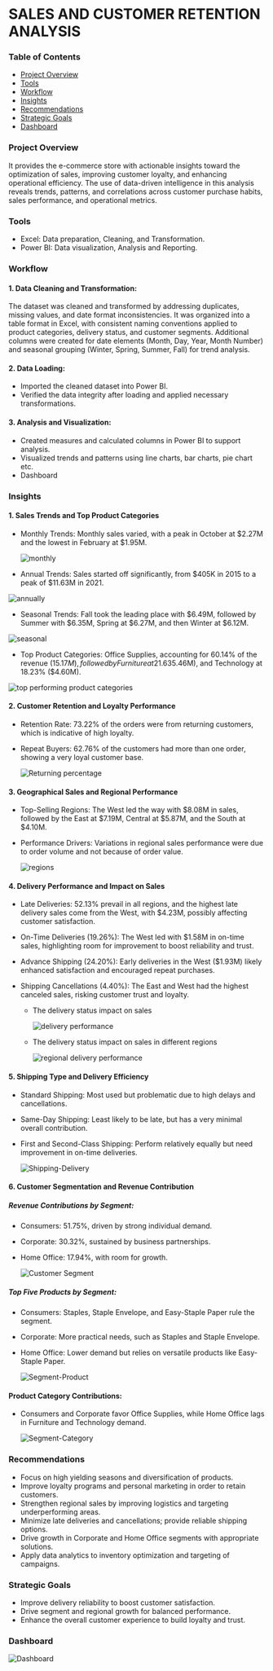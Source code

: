 # SALES AND CUSTOMER RETENTION ANALYSIS

### Table of Contents
- [Project Overview](#Project-Overview)
- [Tools](#Tools)
- [Workflow](#Workflow)
- [Insights](#Insights)
- [Recommendations](#Recommendations)
- [Strategic Goals](#Strategic-Goals)
- [Dashboard](#Dashboard)


### Project Overview
It provides the e-commerce store with actionable insights toward the optimization of sales, improving customer loyalty, and enhancing operational efficiency. The use of data-driven intelligence in this analysis reveals trends, patterns, and correlations across customer purchase habits, sales performance, and operational metrics.

### Tools
- Excel: Data preparation, Cleaning, and Transformation.
- Power BI: Data visualization, Analysis and Reporting.

### Workflow
#### 1. Data Cleaning and Transformation:
The dataset was cleaned and transformed by addressing duplicates, missing values, and date format inconsistencies. It was organized into a table format in Excel, with consistent naming conventions applied to product categories, delivery status, and customer segments. Additional columns were created for date elements (Month, Day, Year, Month Number) and seasonal grouping (Winter, Spring, Summer, Fall) for trend analysis.
    
#### 2.	Data Loading:
- Imported the cleaned dataset into Power BI.
- Verified the data integrity after loading and applied necessary transformations.
  
#### 3.	Analysis and Visualization:
- Created measures and calculated columns in Power BI to support analysis.
- Visualized trends and patterns using line charts, bar charts, pie chart etc.
- Dashboard

### Insights

#### 1. Sales Trends and Top Product Categories
- Monthly Trends: Monthly sales varied, with a peak in October at $2.27M and the lowest in February at $1.95M.
  
  ![monthly](https://github.com/user-attachments/assets/016d87f5-e85e-468c-891e-d938e7c2ec23)

-  Annual Trends: Sales started off significantly, from $405K in 2015 to a peak of $11.63M in 2021.

  ![annually](https://github.com/user-attachments/assets/010119b1-c0ab-40b8-8080-f7ac50a5b64d)

-  Seasonal Trends: Fall took the leading place with $6.49M, followed by Summer with $6.35M, Spring at $6.27M, and then Winter at $6.12M.

  ![seasonal](https://github.com/user-attachments/assets/66f66083-0fe0-4a75-92ed-69e6529e3764)

-  Top Product Categories: Office Supplies, accounting for 60.14% of the revenue ($15.17M), followed by Furniture at 21.63% ($5.46M), and Technology at 18.23% ($4.60M).
  
  ![top performing product categories](https://github.com/user-attachments/assets/55d5a837-d01d-42d0-bf0b-0a1a44222214)

#### 2. Customer Retention and Loyalty Performance
- Retention Rate: 73.22% of the orders were from returning customers, which is indicative of high loyalty.
- Repeat Buyers: 62.76% of the customers had more than one order, showing a very loyal customer base.
  
  ![Returning percentage](https://github.com/user-attachments/assets/50eab98a-cd93-49fb-a641-784dca6cdae9)

#### 3.  Geographical Sales and Regional Performance
- Top-Selling Regions: The West led the way with $8.08M in sales, followed by the East at $7.19M, Central at $5.87M, and the South at $4.10M.
- Performance Drivers: Variations in regional sales performance were due to order volume and not because of order value.

  ![regions](https://github.com/user-attachments/assets/c35f74a5-5fc5-474b-b8c1-d5d09b4c275f)

#### 4. Delivery Performance and Impact on Sales
- Late Deliveries: 52.13% prevail in all regions, and the highest late delivery sales come from the West, with $4.23M, possibly affecting customer satisfaction.
  
- On-Time Deliveries (19.26%): The West led with $1.58M in on-time sales, highlighting room for improvement to boost reliability and trust.
  
- Advance Shipping (24.20%): Early deliveries in the West ($1.93M) likely enhanced satisfaction and encouraged repeat purchases.
  
- Shipping Cancellations (4.40%): The East and West had the highest canceled sales, risking customer trust and loyalty.

  - The delivery status impact on sales

    ![delivery performance](https://github.com/user-attachments/assets/c5476f3d-e6b4-46a1-909a-7de047e12958)

  - The delivery status impact on sales in different regions
    
    ![regional delivery performance](https://github.com/user-attachments/assets/0463b025-1d5e-4f2a-9b13-7b61b7a3234a)

#### 5.  Shipping Type and Delivery Efficiency
- Standard Shipping: Most used but problematic due to high delays and cancellations.
- Same-Day Shipping: Least likely to be late, but has a very minimal overall contribution.
- First and Second-Class Shipping: Perform relatively equally but need improvement in on-time deliveries.

  ![Shipping-Delivery](https://github.com/user-attachments/assets/c89e64ba-8b89-4878-a6e0-767b163a1d32)

#### 6. Customer Segmentation and Revenue Contribution

##### Revenue Contributions by Segment:
- Consumers: 51.75%, driven by strong individual demand.
- Corporate: 30.32%, sustained by business partnerships.
- Home Office: 17.94%, with room for growth.
  
  ![Customer Segment](https://github.com/user-attachments/assets/f0fe2738-4183-4d3a-af76-ebac5a329311)

##### Top Five Products by Segment:
- Consumers: Staples, Staple Envelope, and Easy-Staple Paper rule the segment.
- Corporate: More practical needs, such as Staples and Staple Envelope.
- Home Office: Lower demand but relies on versatile products like Easy-Staple Paper.

  ![Segment-Product](https://github.com/user-attachments/assets/7f225bd7-5fbe-45c9-907f-661791e7665c)

#### Product Category Contributions:
- Consumers and Corporate favor Office Supplies, while Home Office lags in Furniture and Technology demand.

  ![Segment-Category](https://github.com/user-attachments/assets/6858a163-e8d5-4164-b79b-e107ebbb83fe)

### Recommendations
- Focus on high yielding seasons and diversification of products.
- Improve loyalty programs and personal marketing in order to retain customers.
- Strengthen regional sales by improving logistics and targeting underperforming areas.
- Minimize late deliveries and cancellations; provide reliable shipping options.
- Drive growth in Corporate and Home Office segments with appropriate solutions.
- Apply data analytics to inventory optimization and targeting of campaigns.

### Strategic Goals
- Improve delivery reliability to boost customer satisfaction.
- Drive segment and regional growth for balanced performance.
- Enhance the overall customer experience to build loyalty and trust.

### Dashboard

  ![Dashboard](https://github.com/user-attachments/assets/4f464b33-b264-461f-b209-9a7f16cf277e)
